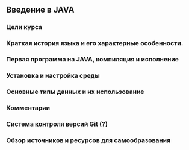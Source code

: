 ## Введение в JAVA

### Цели курса

### Краткая история языка и его характерные особенности.

### Первая программа на JAVA, компиляция и исполнение

### Установка и настройка среды

### Основные типы данных и их использование

### Комментарии

### Система контроля версий Git (?)

### Обзор источников и ресурсов для самообразования
